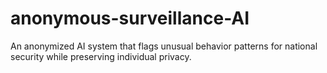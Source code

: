 # anonymous-surveillance-AI
An anonymized AI system that flags unusual behavior patterns for national security while preserving individual privacy.
